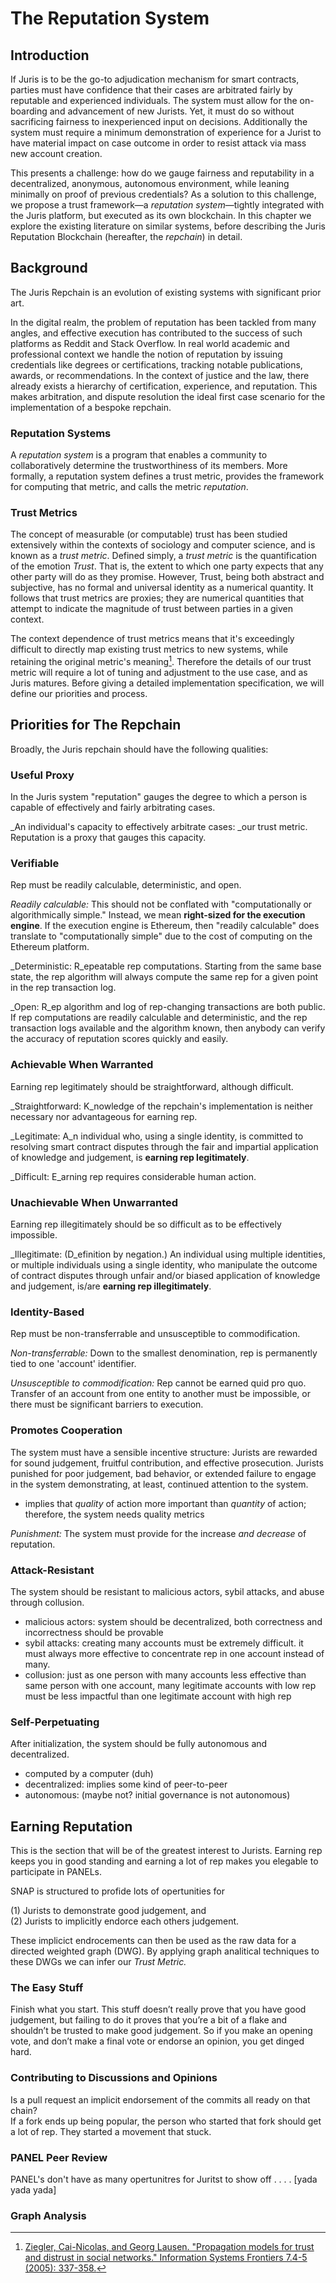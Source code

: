 # The Reputation System

## Introduction

If Juris is to be the go-to adjudication mechanism for smart contracts, parties must have confidence that their cases are arbitrated fairly by reputable and experienced individuals. The system must allow for the on-boarding and advancement of new Jurists. Yet, it must do so without sacrificing fairness to inexperienced input on decisions. Additionally the system must require a minimum demonstration of experience for a Jurist to have material impact on case outcome in order to resist attack via mass new account creation.

This presents a challenge: how do we gauge fairness and reputability in a decentralized, anonymous, autonomous environment, while leaning minimally on proof of previous credentials? As a solution to this challenge, we propose a trust framework—a _reputation system_—tightly integrated with the Juris platform, but executed as its own blockchain. In this chapter we explore the existing literature on similar systems, before describing the Juris Reputation Blockchain \(hereafter, the _repchain_\) in detail.

## Background

The Juris Repchain is an evolution of existing systems with significant prior art.

In the digital realm, the problem of reputation has been tackled from many angles, and effective execution has contributed to the success of such platforms as Reddit and Stack Overflow. In real world academic and professional context we handle the notion of reputation by issuing credentials like degrees or certifications, tracking notable publications, awards, or recommendations. In the context of justice and the law, there already exists a hierarchy of certification, experience, and reputation. This makes arbitration, and dispute resolution the ideal first case scenario for the implementation of a bespoke repchain. 

### Reputation Systems

A _reputation system_ is a program that enables a community to collaboratively determine the trustworthiness of its members. More formally, a reputation system defines a trust metric, provides the framework for computing that metric, and calls the metric _reputation_.

### Trust Metrics

The concept of measurable \(or computable\) trust has been studied extensively within the contexts of sociology and computer science, and is known as a _trust metric_. Defined simply, a _trust metric_ is the quantification of the emotion _Trust_. That is, the extent to which one party expects that any other party will do as they promise. However, Trust, being both abstract and subjective, has no formal and universal identity as a numerical quantity. It follows that trust metrics are proxies; they are numerical quantities that attempt to indicate the magnitude of trust between parties in a given context.

The context dependence of trust metrics means that it's exceedingly difficult to directly map existing trust metrics to new systems, while retaining the original metric's meaning[^1]. Therefore the details of our trust metric will require a lot of tuning and adjustment to the use case, and as Juris matures. Before giving a detailed implementation specification, we will define our priorities and process.

## Priorities for The Repchain

Broadly, the Juris repchain should have the following qualities:

### Useful Proxy

In the Juris system "reputation" gauges the degree to which a person is capable of effectively and fairly arbitrating cases.

_An individual's capacity to effectively arbitrate cases: _our trust metric. Reputation is a proxy that gauges this capacity.

### Verifiable

Rep must be readily calculable, deterministic, and open.

_Readily calculable:_ This should not be conflated with "computationally or algorithmically simple." Instead, we mean **right-sized for the execution engine**. If the execution engine is Ethereum, then "readily calculable" does translate to "computationally simple" due to the cost of computing on the Ethereum platform.

_Deterministic: R_epeatable rep computations. Starting from the same base state, the rep algorithm will always compute the same rep for a given point in the rep transaction log.

_Open: R_ep algorithm and log of rep-changing transactions are both public. If rep computations are readily calculable and deterministic, and the rep transaction logs available and the algorithm known, then anybody can verify the accuracy of reputation scores quickly and easily.

### Achievable When Warranted

Earning rep legitimately should be straightforward, although difficult.

_Straightforward: K_nowledge of the repchain's implementation is neither necessary nor advantageous for earning rep.

_Legitimate: A_n individual who, using a single identity, is committed to resolving smart contract disputes through the fair and impartial application of knowledge and judgement, is **earning rep legitimately**.

_Difficult: E_arning rep requires considerable human action.

### Unachievable When Unwarranted

Earning rep illegitimately should be so difficult as to be effectively impossible.

_Illegitimate: \(D_efinition by negation.\) An individual using multiple identities, or multiple individuals using a single identity, who manipulate the outcome of contract disputes through unfair and/or biased application of knowledge and judgement, is/are **earning rep illegitimately**.

### Identity-Based

Rep must be non-transferrable and unsusceptible to commodification.

_Non-transferrable:_ Down to the smallest denomination, rep is permanently tied to one 'account' identifier.

_Unsusceptible to commodification:_ Rep cannot be earned quid pro quo. Transfer of an account from one entity to another must be impossible, or there must be significant barriers to execution.

### Promotes Cooperation

The system must have a sensible incentive structure: Jurists are rewarded for sound judgement, fruitful contribution, and effective prosecution. Jurists punished for poor judgement, bad behavior, or extended failure to engage in the system demonstrating, at least, continued attention to the system.

* implies that _quality_ of action more important than _quantity_ of action; therefore, the system needs quality metrics

_Punishment:_ The system must provide for the increase _and decrease_ of reputation.

### Attack-Resistant

The system should be resistant to malicious actors, sybil attacks, and abuse through collusion.

* malicious actors: system should be decentralized, both correctness and incorrectness should be provable
* sybil attacks: creating many accounts must be extremely difficult. it must always more effective to concentrate rep in one account instead of many.
* collusion: just as one person with many accounts less effective than same person with one account, many legitimate accounts with low rep must be less impactful than one legitimate account with high rep

### Self-Perpetuating

After initialization, the system should be fully autonomous and decentralized.

* computed by a computer \(duh\)
* decentralized: implies some kind of peer-to-peer
* autonomous: \(maybe not? initial governance is not autonomous\)

## Earning Reputation

This is the section that will be of the greatest interest to Jurists. Earning rep keeps you in good standing and earning a lot of rep makes you elegable to participate in PANELs.

SNAP is structured to profide lots of opertunities for

\(1\) Jurists to demonstrate good judgement, and  
\(2\) Jurists to implicitly endorce each others judgement.

These implicict endrocements can then be used as the raw data for a directed weighted graph \(DWG\). By applying graph analitical techniques to these DWGs we can infer our _Trust Metric._

### The Easy Stuff

Finish what you start. This stuff doesn’t really prove that you have good judgement, but failing to do it proves that you’re a bit of a flake and shouldn’t be trusted to make good judgement. So if you make an opening vote, and don’t make a final vote or endorse an opinion, you get dinged hard.

### Contributing to Discussions and Opinions

Is a pull request an implicit endorsement of the commits all ready on that chain?  
If a fork ends up being popular, the person who started that fork should get a lot of rep. They started a movement that stuck.

### PANEL Peer Review

PANEL's don't have as many opertunitres for Juritst to show off . . . . \[yada yada yada\]

### Graph Analysis

[^1]:  [Ziegler, Cai-Nicolas, and Georg Lausen. "Propagation models for trust and distrust in social networks." Information Systems Frontiers 7.4-5 \(2005\): 337-358.](https://link.springer.com/article/10.1007/s10796-005-4807-3)

